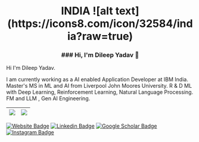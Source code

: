 <h1 align="center">
INDIA   ![alt text](https://icons8.com/icon/32584/india?raw=true)
 <br> 

</h1>

<h3 align="center">
 ### Hi, I'm Dileep Yadav 👋
 
</h3

Hi I'm Dileep Yadav.

I am currently working as a AI enabled Application Developer at IBM India. Master's  MS in ML and AI from Liverpool John Moores University.
R & D ML with Deep Learning, Reinforcement Learning, Natural Language Processing. FM and LLM , Gen AI Engineering. 


| <a href="https://github.com/dileep66yadav">  <img align="center" src="https://github-readme-stats.vercel.app/api?username=dileep66yadav&&show_icons=true&theme=tokyonight&count_private=true" /> </a> | <a href="https://github.com/dileep66yadav">  <img align="center" src="https://github-readme-stats.vercel.app/api/top-langs/?username=dileep66yadav&layout=compact&theme=dark&exclude_repo=dileep66yadav,dileep66yadav.github.io,Papers-books-and-blogs,vscode-settings,VRAG,MIPS-verilog,lqvae,Dockerfiles,word-embeddings-domain-transfer,deep-learning-bias-correction,adversarial-attack-and-defense,neural-nets-from-scratch,simple-machine-learning-classifiers,brain-tumor-detection,video-lecture-summarization,data-structures-assignments&real-time-visual-respiration-rate-estimation-with-dynamic-scene-adaptation,generative-models,C-compiler,crystal-ball-interface,Greyscale-image-compression&langs_count=8" /></a> |
| ------------- | ------------- |

[![Website Badge](https://img.shields.io/badge/Mayank_Mishra-47CCCC?style=flat&logo=Google-Chrome&logoColor=white&link=https://github.com/dileep66yadav/)](https://github.com/dileep66yadav)
[![Linkedin Badge](https://img.shields.io/badge/Mayank_Mishra-blue?style=flat&logo=Linkedin&logoColor=white&link=https://www.linkedin.com/in/in-dileep/)](https://www.linkedin.com/in/in-dileep/)
[![Google Scholar Badge](https://img.shields.io/badge/Mayank_Mishra-4285f4?style=flat&logo=Google-Scholar&logoColor=white&link=https://scholar.google.com/citations?user=YsbtW6cAAAAJ&hl=en)](https://scholar.google.com/citations?user=YsbtW6cAAAAJ&hl=en)
[![Instagram Badge](https://img.shields.io/badge/@asuna_fps.mayank-purple?style=flat&logo=instagram&logoColor=white&link=https://www.linkedin.com/in/in-dileep/)](https://www.linkedin.com/in/in-dileep/)


